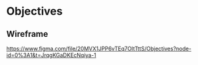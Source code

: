 # Objectives

## Wireframe
https://www.figma.com/file/20MVX1JPP6vTEq7OItTttS/Objectives?node-id=0%3A1&t=JrqgKGaDKEcNqiya-1
